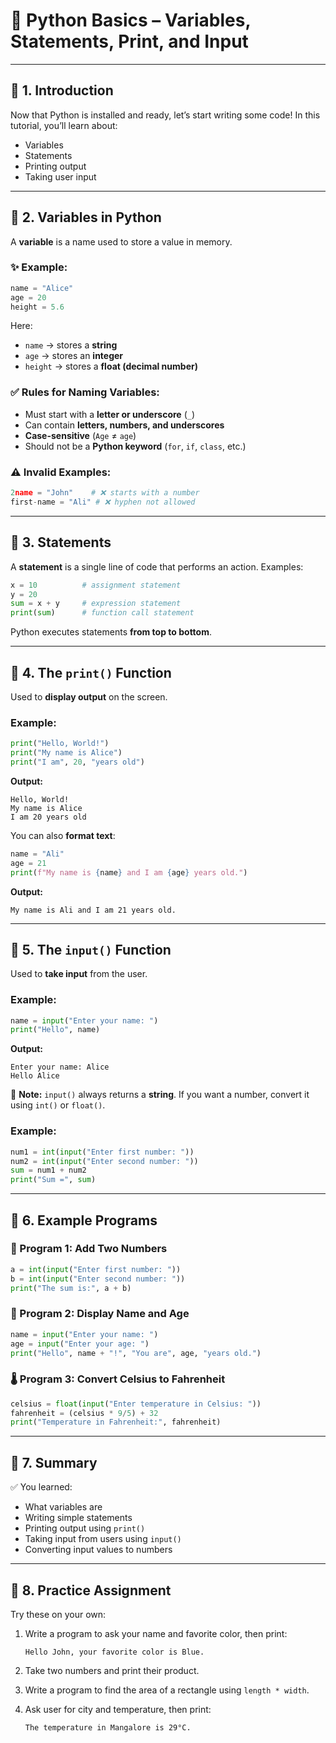 # 🐍 **Python Basics – Variables, Statements, Print, and Input**

---

## 🔹 1. Introduction

Now that Python is installed and ready, let’s start writing some code!
In this tutorial, you’ll learn about:

* Variables
* Statements
* Printing output
* Taking user input

---

## 🔹 2. Variables in Python

A **variable** is a name used to store a value in memory.

### ✨ Example:

```python
name = "Alice"
age = 20
height = 5.6
```

Here:

* `name` → stores a **string**
* `age` → stores an **integer**
* `height` → stores a **float (decimal number)**

### ✅ Rules for Naming Variables:

* Must start with a **letter or underscore** (`_`)
* Can contain **letters, numbers, and underscores**
* **Case-sensitive** (`Age` ≠ `age`)
* Should not be a **Python keyword** (`for`, `if`, `class`, etc.)

### ⚠️ Invalid Examples:

```python
2name = "John"    # ❌ starts with a number
first-name = "Ali" # ❌ hyphen not allowed
```

---

## 🔹 3. Statements

A **statement** is a single line of code that performs an action.
Examples:

```python
x = 10          # assignment statement
y = 20
sum = x + y     # expression statement
print(sum)      # function call statement
```

Python executes statements **from top to bottom**.

---

## 🔹 4. The `print()` Function

Used to **display output** on the screen.

### Example:

```python
print("Hello, World!")
print("My name is Alice")
print("I am", 20, "years old")
```

**Output:**

```
Hello, World!
My name is Alice
I am 20 years old
```

You can also **format text**:

```python
name = "Ali"
age = 21
print(f"My name is {name} and I am {age} years old.")
```

**Output:**

```
My name is Ali and I am 21 years old.
```

---

## 🔹 5. The `input()` Function

Used to **take input** from the user.

### Example:

```python
name = input("Enter your name: ")
print("Hello", name)
```

**Output:**

```
Enter your name: Alice
Hello Alice
```

🧠 **Note:**
`input()` always returns a **string**.
If you want a number, convert it using `int()` or `float()`.

### Example:

```python
num1 = int(input("Enter first number: "))
num2 = int(input("Enter second number: "))
sum = num1 + num2
print("Sum =", sum)
```

---

## 🔹 6. Example Programs

### 🧮 Program 1: Add Two Numbers

```python
a = int(input("Enter first number: "))
b = int(input("Enter second number: "))
print("The sum is:", a + b)
```

### 🎂 Program 2: Display Name and Age

```python
name = input("Enter your name: ")
age = input("Enter your age: ")
print("Hello", name + "!", "You are", age, "years old.")
```

### 🌡️ Program 3: Convert Celsius to Fahrenheit

```python
celsius = float(input("Enter temperature in Celsius: "))
fahrenheit = (celsius * 9/5) + 32
print("Temperature in Fahrenheit:", fahrenheit)
```

---

## 🔹 7. Summary

✅ You learned:

* What variables are
* Writing simple statements
* Printing output using `print()`
* Taking input from users using `input()`
* Converting input values to numbers

---

## 🔹 8. Practice Assignment

Try these on your own:

1. Write a program to ask your name and favorite color, then print:

   ```
   Hello John, your favorite color is Blue.
   ```

2. Take two numbers and print their product.

3. Write a program to find the area of a rectangle using `length * width`.

4. Ask user for city and temperature, then print:

   ```
   The temperature in Mangalore is 29°C.
   ```
